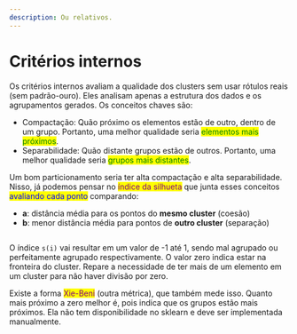 ```yaml
---
description: Ou relativos.
---
```


# Critérios internos

Os critérios internos avaliam a qualidade dos clusters sem usar rótulos reais (sem padrão-ouro). Eles analisam apenas a estrutura dos dados e os agrupamentos gerados. Os conceitos chaves são:

* Compactação: Quão próximo os elementos estão de outro, dentro de um grupo. Portanto, uma melhor qualidade seria <mark style="color:green;">elementos mais próximos</mark>.
* Separabilidade: Quão distante grupos estão de outros. Portanto, uma melhor qualidade seria <mark style="color:green;">grupos mais distantes</mark>.

Um bom particionamento seria ter alta compactação e alta separabilidade. Nisso, já podemos pensar no <mark style="color:purple;">índice da silhueta</mark> que junta esses conceitos <mark style="color:blue;">avaliando cada ponto</mark> comparando:

* **a**: distância média para os pontos do **mesmo cluster** (coesão)
* **b**: menor distância média para pontos de **outro cluster** (separação)

<figure><img src="../../../../.gitbook/assets/fórmula da silhueta.png" alt=""><figcaption></figcaption></figure>

O índice `s(i)` vai resultar em um valor de -1 até 1, sendo mal agrupado ou perfeitamente agrupado respectivamente. O valor zero indica estar na fronteira do cluster. Repare a necessidade de ter mais de um elemento em um cluster para não haver divisão por zero.

Existe a forma <mark style="color:purple;">Xie-Beni</mark> (outra métrica), que também mede isso. Quanto mais próximo a zero melhor é, pois indica que os grupos estão mais próximos. Ela não tem disponibilidade no sklearn e deve ser implementada manualmente.
